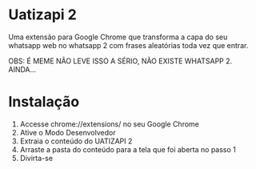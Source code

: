 # Uatizapi 2
Uma extensão para Google Chrome que transforma a capa do seu whatsapp web no whatsapp 2 com frases aleatórias toda vez que entrar.

OBS: É MEME NÃO LEVE ISSO A SÉRIO, NÃO EXISTE WHATSAPP 2. AINDA...

# Instalação
1. Accesse chrome://extensions/ no seu Google Chrome
2. Ative o Modo Desenvolvedor
3. Extraia o conteúdo do UATIZAPI 2
4. Arraste a pasta do conteúdo para a tela que foi aberta no passo 1
5. Divirta-se  
